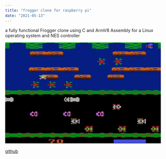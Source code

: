 ```yaml
---
title: "frogger clone for raspberry pi"
date: "2021-05-13"
---
```


a fully functional Frogger clone using C and ArmV8 Assembly for a Linux operating system and NES controller

![plot](https://raw.githubusercontent.com/terryfu2/terryfu2.github.io/v4/content/projects/imgs/demoFrogger.PNG)

[github](https://github.com/terryfu2/frogger-pi)

